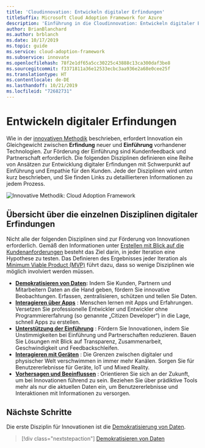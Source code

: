 ```yaml
---
title: 'Cloudinnovation: Entwickeln digitaler Erfindungen'
titleSuffix: Microsoft Cloud Adoption Framework for Azure
description: 'Einführung in die Cloudinnovation: Entwickeln digitaler Erfindungen'
author: BrianBlanchard
ms.author: brblanch
ms.date: 10/17/2019
ms.topic: guide
ms.service: cloud-adoption-framework
ms.subservice: innovate
ms.openlocfilehash: 78f2e1df65a5cc30225c43888c13ca300daf3be8
ms.sourcegitcommit: f3371811a36e12533ecbc3aa936e2a68e0cee25f
ms.translationtype: HT
ms.contentlocale: de-DE
ms.lasthandoff: 10/21/2019
ms.locfileid: "72682731"
---
```

# <a name="developing-digital-inventions"></a>Entwickeln digitaler Erfindungen

Wie in der [innovativen Methodik](./index.md) beschrieben, erfordert Innovation ein Gleichgewicht zwischen **Erfindung** neuer und **Einführung** vorhandener Technologien. Zur Förderung der Einführung sind Kundenfeedback und Partnerschaft erforderlich. Die folgenden Disziplinen definieren eine Reihe von Ansätzen zur Entwicklung digitaler Erfindungen mit Schwerpunkt auf Einführung und Empathie für den Kunden. Jede der Disziplinen wird unten kurz beschrieben, und Sie finden Links zu detaillierteren Informationen zu jedem Prozess.

![Innovative Methodik: Cloud Adoption Framework](../../_images/innovate/innovate-methodology.png)

## <a name="summary-of-each-discipline-of-digital-invention"></a>Übersicht über die einzelnen Disziplinen digitaler Erfindungen

Nicht alle der folgenden Disziplinen sind zur Förderung von Innovationen erforderlich. Gemäß den Informationen unter [Erstellen mit Blick auf die Kundenanforderungen](./build.md) besteht das Ziel darin, in jeder Iteration eine Hypothese zu testen. Das Definieren des Ergebnisses jeder Iteration als [Minimum Viable Product (MVP)](./build.md#build-a-minimum-viable-product-mvp) führt dazu, dass so wenige Disziplinen wie möglich involviert werden müssen.

- **[Demokratisieren von Daten](./data.md):** Indem Sie Kunden, Partnern und Mitarbeitern Daten an die Hand geben, fördern Sie innovative Beobachtungen. Erfassen, zentralisieren, schützen und teilen Sie Daten.
- **[Interagieren über Apps](./apps.md)** : Menschen lernen mit Apps und Erfahrungen. Versetzen Sie professionelle Entwickler und Entwickler ohne Programmiererfahrung (so genannte „Citizen Developer“) in die Lage, schnell Apps zu erstellen.
- **[Unterstützung der Einführung](./ci-cd.md)** : Fördern Sie Innovationen, indem Sie Unstimmigkeiten bei Einführung und Partnerschaften reduzieren. Bauen Sie Lösungen mit Blick auf Transparenz, Zusammenarbeit, Geschwindigkeit und Feedbackschleifen.
- **[Interagieren mit Geräten](./devices.md)** : Die Grenzen zwischen digitaler und physischer Welt verschwimmen in immer mehr Kanälen. Sorgen Sie für Benutzererlebnisse für Geräte, IoT und Mixed Reality.
- **[Vorhersagen und Beeinflussen](./predict.md)** : Orientieren Sie sich an der Zukunft, um bei Innovationen führend zu sein. Beziehen Sie über prädiktive Tools mehr als nur die aktuellen Daten ein, um Benutzererlebnisse und Interaktionen mit Informationen zu versorgen.

## <a name="next-steps"></a>Nächste Schritte

Die erste Disziplin für Innovationen ist die [Demokratisierung von Daten](./data.md).

> [!div class="nextstepaction"]
> [Demokratisieren von Daten](./data.md)

